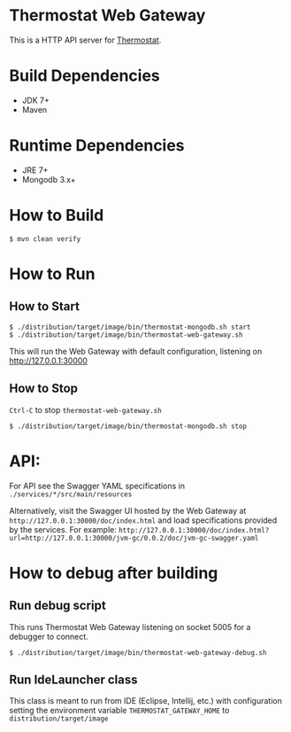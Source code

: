 # Thermostat Web Gateway

This is a HTTP API server for [Thermostat](http://icedtea.classpath.org/thermostat).

# Build Dependencies

* JDK 7+
* Maven

# Runtime Dependencies

* JRE 7+
* Mongodb 3.x+

# How to Build

```
$ mvn clean verify

```

# How to Run

## How to Start

```
$ ./distribution/target/image/bin/thermostat-mongodb.sh start
$ ./distribution/target/image/bin/thermostat-web-gateway.sh
```

This will run the Web Gateway with default configuration, listening on http://127.0.0.1:30000

## How to Stop

`Ctrl-C` to stop `thermostat-web-gateway.sh`

```
$ ./distribution/target/image/bin/thermostat-mongodb.sh stop
```

# API:

For API see the Swagger YAML specifications in `./services/*/src/main/resources`

Alternatively, visit the Swagger UI hosted by the Web Gateway at `http://127.0.0.1:30000/doc/index.html` and load specifications provided by the services. For example: `http://127.0.0.1:30000/doc/index.html?url=http://127.0.0.1:30000/jvm-gc/0.0.2/doc/jvm-gc-swagger.yaml`

# How to debug after building

## Run debug script

This runs Thermostat Web Gateway listening on socket 5005 for a debugger to connect.

```
$ ./distribution/target/image/bin/thermostat-web-gateway-debug.sh
```

## Run IdeLauncher class

This class is meant to run from IDE (Eclipse, Intellij, etc.) with configuration setting the environment variable `THERMOSTAT_GATEWAY_HOME` to `distribution/target/image`
```
